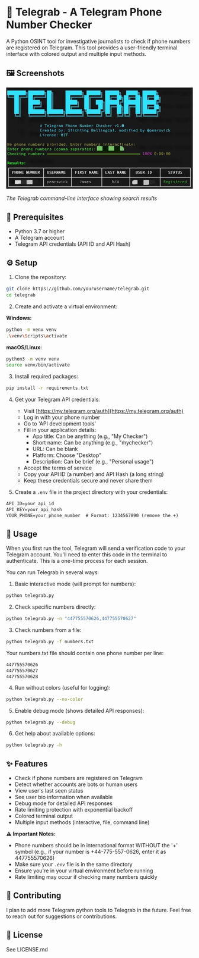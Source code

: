 # 📱 Telegrab - A Telegram Phone Number Checker

A Python OSINT tool for investigative journalists to check if phone numbers are registered on Telegram. This tool provides a user-friendly terminal interface with colored output and multiple input methods.

## 🖼️ Screenshots

![Telegrab CLI Interface](screenshots/telegrab_cli.jpg)

*The Telegrab command-line interface showing search results*

## 🔧 Prerequisites

- Python 3.7 or higher
- A Telegram account
- Telegram API credentials (API ID and API Hash)

## ⚙️ Setup

1. Clone the repository:
```bash
git clone https://github.com/yourusername/telegrab.git
cd telegrab
```

2. Create and activate a virtual environment:

**Windows:**
```bash
python -m venv venv
.\venv\Scripts\activate
```

**macOS/Linux:**
```bash
python3 -m venv venv
source venv/bin/activate
```

3. Install required packages:
```bash
pip install -r requirements.txt
```

4. Get your Telegram API credentials:
   - Visit [https://my.telegram.org/auth](https://my.telegram.org/auth)
   - Log in with your phone number
   - Go to 'API development tools'
   - Fill in your application details:
     - App title: Can be anything (e.g., "My Checker")
     - Short name: Can be anything (e.g., "mychecker")
     - URL: Can be blank
     - Platform: Choose "Desktop"
     - Description: Can be brief (e.g., "Personal usage")
   - Accept the terms of service
   - Copy your API ID (a number) and API Hash (a long string)
   - Keep these credentials secure and never share them

5. Create a `.env` file in the project directory with your credentials:
```plaintext
API_ID=your_api_id
API_KEY=your_api_hash
YOUR_PHONE=your_phone_number  # Format: 1234567890 (remove the +)
```

## 🚀 Usage

When you first run the tool, Telegram will send a verification code to your Telegram account. You'll need to enter this code in the terminal to authenticate. This is a one-time process for each session.

You can run Telegrab in several ways:

1. Basic interactive mode (will prompt for numbers):
```bash
python telegrab.py
```

2. Check specific numbers directly:
```bash
python telegrab.py -n "447755570626,447755570627"
```

3. Check numbers from a file:
```bash
python telegrab.py -f numbers.txt
```
Your numbers.txt file should contain one phone number per line:
```plaintext
447755570626
447755570627
447755570628
```

4. Run without colors (useful for logging):
```bash
python telegrab.py --no-color
```

5. Enable debug mode (shows detailed API responses):
```bash
python telegrab.py --debug
```

6. Get help about available options:
```bash
python telegrab.py -h
```

## ✨ Features

- Check if phone numbers are registered on Telegram
- Detect whether accounts are bots or human users
- View user's last seen status
- See user bio information when available
- Debug mode for detailed API responses
- Rate limiting protection with exponential backoff
- Colored terminal output
- Multiple input methods (interactive, file, command line)

**⚠️ Important Notes:**
- Phone numbers should be in international format WITHOUT the '+' symbol (e.g., if your number is +44-775-557-0626, enter it as 447755570626)
- Make sure your `.env` file is in the same directory
- Ensure you're in your virtual environment before running
- Rate limiting may occur if checking many numbers quickly

## 🤝 Contributing

I plan to add more Telegram python tools to Telegrab in the future. Feel free to reach out for suggestions or contributions.

## 📄 License

See LICENSE.md 